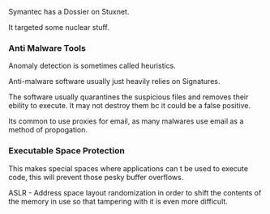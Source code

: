 Symantec has a Dossier on Stuxnet.

It targeted some nuclear stuff.


### Anti Malware Tools
Anomaly detection is sometimes called heuristics.

Anti-malware software usually just heavily relies on Signatures.

The software usually quarantines the suspicious files and removes their ebility to execute. It may not destroy them bc it could be a false positive.

Its common to use proxies for email, as many malwares use email as a method of propogation. 

### Executable Space Protection
This makes special spaces where applications can t be used to execute code, this will prevent those pesky buffer overflows.

ASLR - Address space layout randomization in order to shift the contents of the memory in use so that tampering with it is even more difficult.


